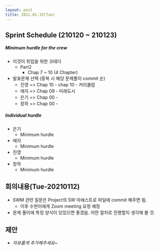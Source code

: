 ```yaml
---
layout: post
title: 2021.01.19(Tue)
---
```

## Sprint Schedule (210120 ~ 210123)

##### *Minimum hurdle for the crew*

- 이것이 취업을 위한 코테다
  - Part2
    - Chap 7 ~ 10 (4 Chapter)
- 발표문제 선택 (중복 시 해당 문제풀이 commit 순)
  - 진영 => Chap 10 - chap 10 - 커리큘럼
  - 애지 => Chap 09 - 미래도시 
  - 은기 => Chap 00 - 
  - 창하 => Chap 00 - 

##### *Individual hurdle*

- 은기
  - Minimum hurdle
- 애지 
  - Minimum hurdle
- 진영
  - Minimum hurdle
- 창하
  - Minimum hurdle

## 회의내용(Tue-20210112)

- SWM 관련 질문은 Project의 SW 마에스트로 파일에 commit 해주면 됨. 
  - 이후 수현이에게 Zoom meeting 요청 예정
- 문제 풀이에 특정 양식이 있었으면 좋겠음. 어떤 절차로 진행할지 생각해 볼 것.

## 제안

- *자유롭게 추가해주세요~*
